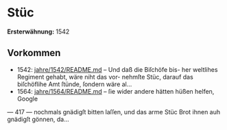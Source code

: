 # Stüc

**Ersterwähnung:** 1542

## Vorkommen
- 1542: [jahre/1542/README.md](../jahre/1542/README.md) – Und daß die Biſchöfe bis-
her weltlihes Regiment gehabt, wäre niht das vor-
nehmſte Stüc, darauf das biſchöflihe Amt ſtünde, ſondern
wäre al...
- 1564: [jahre/1564/README.md](../jahre/1564/README.md) – ſie wider andere hätten hüßen helfen,
Google


— 417 —
nochmals gnädigſt bitten laſſen, und das arme Stüc Brot
ihnen auh gnädigſt gönnen, da...
